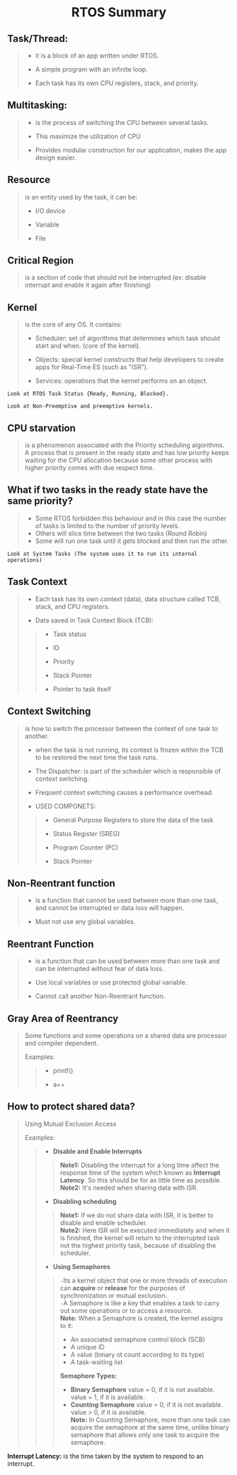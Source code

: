 <h1 align="center">RTOS Summary</h1>


## Task/Thread:

> * it is a block of an app written under RTOS.
>
> * A simple program with an infinite loop.
>
> * Each task has its own CPU registers, stack, and priority.

## Multitasking:

> * is the process of switching the CPU between several tasks.
>
> * This maximize the utilization of CPU
>
> * Provides modular construction for our application, makes the app design easier.

## Resource
> is an entity used by the task, it can be:
>
> * I/O device
>
> * Variable
>
> * File

## Critical Region
> is a section of code that should not be interrupted (ex: disable interrupt and enable it again after finishing)

## Kernel
> is the core of any OS. It contains:
>
> * Scheduler: set of algorithms that determines which task should start and when. (core of the kernel).
>
> * Objects: special kernel constructs that help developers to create apps for Real-Time ES (such as "ISR").
>
> * Services: operations that the kernel performs on an object.

    Look at RTOS Task Status {Ready, Running, Blocked}.

    Look at Non-Preemptive and preemptive kernels.

## CPU starvation
> is a phenomenon associated with the Priority scheduling algorithms. A process that is present in the ready state and has low priority keeps waiting for the CPU allocation because some other process with higher priority comes with due respect time.

## What if two tasks in the ready state have the same priority?

> * Some RTOS forbidden this behaviour and in this case the number of tasks is limited to the number of priority levels.
> * Others will slice time between the two tasks (Round Robin)
> * Some will run one task until it gets blocked and then run the other.

    Look at System Tasks (The system uses it to run its internal operations)

## Task Context 
> * Each task has its own context (data), data structure called TCB, stack, and CPU registers.
>
> * Data saved in Task Context Block (TCB):
>
>> * Task status
>>
>> * ID
>>
>> * Priority
>>
>> * Stack Pointer
>>
>> * Pointer to task itself

## Context Switching 
> is how to switch the processor between the context of one task to another.
>
> * when the task is not running, its context is frozen within the TCB to be restored the next time the task runs.
>
> * The Dispatcher: is part of the scheduler which is responsible of context switching.
>
> * Frequent context switching causes a performance overhead.
>
> * USED COMPONETS:
>
>> * General Purpose Registers to store the data of the task
>>
>> * Status Register (SREG)
>>
>> * Program Counter (PC)
>>
>> * Stack Pointer

## Non-Reentrant function

> * is a function that cannot be used between more than one task, and cannot be interrupted or data loss will happen.
>
> * Must not use any global variables.

## Reentrant Function

> * is a function that can be used between more than one task and can be interrupted without fear of data loss.
>
> * Use local variables or use protected global variable.
>
> * Cannot call another Non-Reentrant function.

## Gray Area of Reentrancy

> Some functions and some operations on a shared data are processor and compiler dependent.
>
> Examples:
>>
>> * printf()
>>
>> * a++

## How to protect shared data?

> Using Mutual Exclusion Access
>
> Examples:
>> * __Disable and Enable Interrupts__ 
>>> __Note1:__ Disabling the interrupt for a long time affect the response time of the system which known as __Interrupt Latency__. So this should be for as little time as possible.<br>
>>> __Note2:__ It's needed when sharing data with ISR.<br>
>> * __Disabling scheduling__
>>> __Note1:__ If we do not share data with ISR, it is better to disable and enable scheduler.<br>
>>> __Note2:__ Here ISR will be executed immediately and when it is finished, the kernel will return to the interrupted task not the highest priority task, because of disabling the scheduler.<br>
>> * __Using Semaphores__
>>> ```-```Its a kernel object that one or more threads of execution can __acquire__ or __release__ for the purposes of synchronization or mutual exclusion.<br>
>>> ```-```A Semaphore is like a key that enables a task to carry out some operations or to access a resource.<br>
>>> **Note:** When a Semaphore is created, the kernel assigns to it:
>>> * An associated semaphore control block (SCB)
>>> * A unique ID
>>> * A value (binary ot count according to its type)
>>> * A task-waiting list
>>>
>>> __Semaphore Types:__
>>> * **Binary Semaphore**
>>> value = 0, if it is not available.
>>> value = 1, if it is available.
>>> * **Counting Semaphore**
>>> value = 0, if it is not available.
>>> value > 0, if it is available.<br>
>>> **Note:** In Counting Semaphore, more than one task can acquire the semaphore at the same time, unlike binary semaphore that allows only one task to acquire the semaphore.

__Interrupt Latency:__ is the time taken by the system to respond to an interrupt.


